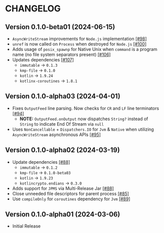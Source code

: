 # CHANGELOG

## Version 0.1.0-beta01 (2024-06-15)
 - `AsyncWriteStream` improvements for `Node.js` implementation [[#98]][98]
 - `unref` is now called on `Process` when destroyed for `Node.js` [[#100]][100]
 - Adds usage of `posix_spawnp` for Native Unix when `command`
   is a program name (no file system separators present) [[#106]][106]
 - Updates dependencies [[#107]][107]
     - `immutable` -> `0.1.3`
     - `kmp-file` -> `0.1.0`
     - `kotlin` -> `1.9.24`
     - `kotlinx-coroutines` -> `1.8.1`

## Version 0.1.0-alpha03 (2024-04-01)
 - Fixes `OutputFeed` line parsing. Now checks for `CR` and `LF`
   line terminators [[#94]][94]
     - **NOTE:** `OutputFeed.onOutput` now dispatches `String?`
       instead of `String` to indicate End Of Stream via `null`
 - Uses  `NonCancellable` + `Dispatchers.IO` for `Jvm` & `Native`
   when utilizing `AsyncWriteStream` asynchronous APIs [[#95]][95]

## Version 0.1.0-alpha02 (2024-03-19)
 - Update dependencies [[#88]][88]
     - `immutable` -> `0.1.2`
     - `kmp-file` -> `0.1.0-beta03`
     - `kotlin` -> `1.9.23`
     - `kotlincrypto.endians` -> `0.3.0`
 - Adds support for `JPMS` via Multi-Release Jar [[#88]][88]
 - Close unneeded file descriptors for parent process [[#85]][85]
 - Use `compileOnly` for `coroutines` dependency for `Jvm` [[#89]][89]

## Version 0.1.0-alpha01 (2024-03-06)
 - Initial Release

[85]: https://github.com/05nelsonm/kmp-process/pull/85
[88]: https://github.com/05nelsonm/kmp-process/pull/88
[89]: https://github.com/05nelsonm/kmp-process/pull/89
[94]: https://github.com/05nelsonm/kmp-process/pull/94
[95]: https://github.com/05nelsonm/kmp-process/pull/95
[98]: https://github.com/05nelsonm/kmp-process/pull/98
[100]: https://github.com/05nelsonm/kmp-process/pull/100
[106]: https://github.com/05nelsonm/kmp-process/pull/106
[107]: https://github.com/05nelsonm/kmp-process/pull/107
